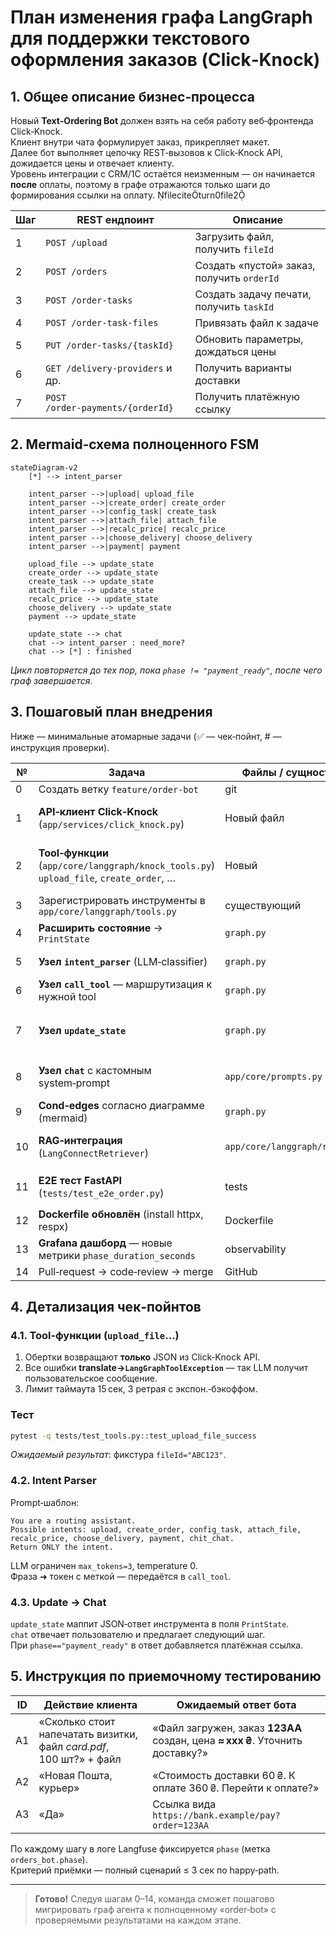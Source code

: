 
# План изменения графа LangGraph для поддержки текстового оформления заказов (Click‑Knock)

## 1. Общее описание бизнес‑процесса

Новый **Text‑Ordering Bot** должен взять на себя работу веб‑фронтенда Click‑Knock.  
Клиент внутри чата формулирует заказ, прикрепляет макет.  
Далее бот выполняет цепочку REST‑вызовов к Click‑Knock API, дожидается цены и отвечает клиенту.  
Уровень интеграции с CRM/1С остаётся неизменным — он начинается **после** оплаты, поэтому в графе отражаются только шаги до формирования ссылки на оплату. fileciteturn0file2

| Шаг | REST ендпоинт | Описание |
|-----|--------------|----------|
| 1 | `POST /upload` | Загрузить файл, получить `fileId` |
| 2 | `POST /orders` | Создать «пустой» заказ, получить `orderId` |
| 3 | `POST /order‑tasks` | Создать задачу печати, получить `taskId` |
| 4 | `POST /order‑task‑files` | Привязать файл к задаче |
| 5 | `PUT /order‑tasks/{taskId}` | Обновить параметры, дождаться цены |
| 6 | `GET /delivery‑providers` и др. | Получить варианты доставки |
| 7 | `POST /order‑payments/{orderId}` | Получить платёжную ссылку |

## 2. Mermaid‑схема полноценного FSM

```mermaid
stateDiagram-v2
    [*] --> intent_parser

    intent_parser -->|upload| upload_file
    intent_parser -->|create_order| create_order
    intent_parser -->|config_task| create_task
    intent_parser -->|attach_file| attach_file
    intent_parser -->|recalc_price| recalc_price
    intent_parser -->|choose_delivery| choose_delivery
    intent_parser -->|payment| payment

    upload_file --> update_state
    create_order --> update_state
    create_task --> update_state
    attach_file --> update_state
    recalc_price --> update_state
    choose_delivery --> update_state
    payment --> update_state

    update_state --> chat
    chat --> intent_parser : need_more?
    chat --> [*] : finished
```

*Цикл повторяется до тех пор, пока `phase != "payment_ready"`, после чего граф завершается*.

## 3. Пошаговый план внедрения

Ниже — минимальные атомарные задачи (✅ — чек‑пойнт, \# — инструкция проверки).

| № | Задача | Файлы / сущности | Чек‑пойнт / тест |
|---|--------|------------------|------------------|
| 0 | Создать ветку `feature/order-bot` | git | ✅ CI проходит |
| 1 | **API‑клиент Click‑Knock** (`app/services/click_knock.py`) | Новый файл | \# `pytest tests/test_ck_client.py` с `respx` моками — 200 OK |
| 2 | **Tool‑функции** (`app/core/langgraph/knock_tools.py`)<br> `upload_file`, `create_order`, …| Новый | \# `pytest tests/test_tools.py` — ответы совпадают с фикстурами |
| 3 | Зарегистрировать инструменты в `app/core/langgraph/tools.py` | существующий | ✅ `pytest tests/test_tool_registry.py` |
| 4 | **Расширить состояние** → `PrintState` | `graph.py` | \# класс содержит `phase`, `order_id` и т.д. |
| 5 | **Узел `intent_parser`** (LLM‑classifier) | `graph.py` | \# юнит‑тест: фраза «загрузи pdf» → `upload` |
| 6 | **Узел `call_tool`** — маршрутизация к нужной tool | `graph.py` | \# mock tool, убедиться что вызывается правильная |
| 7 | **Узел `update_state`** | `graph.py` | \# проверка: после `upload_file` в state появляется `file_id`, `phase="file_uploaded"` |
| 8 | **Узел `chat`** с кастомным system‑prompt | `app/core/prompts.py` | \# openAI mock → корректный ответ пользователю |
| 9 | **Cond‑edges** согласно диаграмме (mermaid) | `graph.py` | \# prop‑based test: цикл до `payment_ready` |
| 10 | **RAG‑интеграция** (`LangConnectRetriever`) | `app/core/langgraph/rag.py` | \# в запросе `how to set bleed?` получаем сниппет из docs |
| 11 | **E2E тест FastAPI** (`tests/test_e2e_order.py`) | tests | \# через `/api/v1/chatbot/chat` сценарий до цены |
| 12 | **Dockerfile обновлён** (install httpx, respx) | Dockerfile | ✅ `docker compose up` healthchecks OK |
| 13 | **Grafana дашборд** — новые метрики `phase_duration_seconds` | observability | \# метрика отображается |
| 14 | Pull‑request → code‑review → merge | GitHub | ✅ PR approved |

## 4. Детализация чек‑пойнтов

### 4.1. Tool‑функции (`upload_file`…)

1. Обертки возвращают **только** JSON из Click‑Knock API.  
2. Все ошибки **translate→`LangGraphToolException`** — так LLM получит пользовательское сообщение.  
3. Лимит таймаута 15 сек, 3 ретрая с экспон.‑бэкоффом.

### Тест  
```bash
pytest -q tests/test_tools.py::test_upload_file_success
```
*Ожидаемый результат*: фикстура `fileId="ABC123"`.

### 4.2. Intent Parser

Prompt‐шаблон:

```text
You are a routing assistant.
Possible intents: upload, create_order, config_task, attach_file,
recalc_price, choose_delivery, payment, chit_chat.
Return ONLY the intent.
```

LLM ограничен `max_tokens=3`, temperature 0.  
Фраза ➜ токен с меткой — передаётся в `call_tool`.

### 4.3. Update → Chat

`update_state` маппит JSON‑ответ инструмента в поля `PrintState`.  
`chat` отвечает пользователю и предлагает следующий шаг.  
При `phase=="payment_ready"` в ответ добавляется платёжная ссылка.

## 5. Инструкция по приемочному тестированию

| ID | Действие клиента | Ожидаемый ответ бота |
|----|------------------|----------------------|
| A1 | «Сколько стоит напечатать визитки, файл _card.pdf_, 100 шт?» + файл | «Файл загружен, заказ **123AA** создан, цена **≈ xxx ₴**. Уточнить доставку?» |
| A2 | «Новая Пошта, курьер» | «Стоимость доставки 60 ₴. К оплате 360 ₴. Перейти к оплате?» |
| A3 | «Да» | Ссылка вида `https://bank.example/pay?order=123AA` |

По каждому шагу в логе Langfuse фиксируется `phase` (метка `orders_bot.phase`).  
Критерий приёмки — полный сценарий ≤ 3 сек по happy‑path.

---

> **Готово!** Следуя шагам 0–14, команда сможет пошагово мигрировать граф агента к полноценному «order‑bot» с проверяемыми результатами на каждом этапе.
